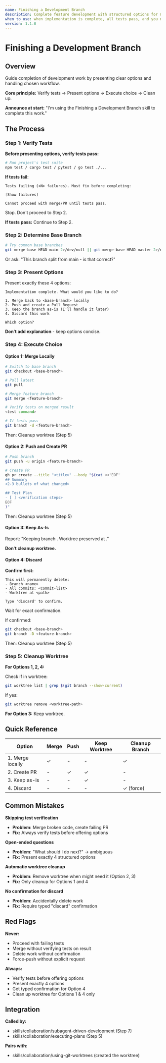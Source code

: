 ```yaml
---
name: Finishing a Development Branch
description: Complete feature development with structured options for merge, PR, or cleanup
when_to_use: when implementation is complete, all tests pass, and you need to decide how to integrate the work
version: 1.1.0
---
```


# Finishing a Development Branch

## Overview

Guide completion of development work by presenting clear options and handling chosen workflow.

**Core principle:** Verify tests → Present options → Execute choice → Clean up.

**Announce at start:** "I'm using the Finishing a Development Branch skill to complete this work."

## The Process

### Step 1: Verify Tests

**Before presenting options, verify tests pass:**

```bash
# Run project's test suite
npm test / cargo test / pytest / go test ./...
```

**If tests fail:**

```
Tests failing (<N> failures). Must fix before completing:

[Show failures]

Cannot proceed with merge/PR until tests pass.
```

Stop. Don't proceed to Step 2.

**If tests pass:** Continue to Step 2.

### Step 2: Determine Base Branch

```bash
# Try common base branches
git merge-base HEAD main 2>/dev/null || git merge-base HEAD master 2>/dev/null
```

Or ask: "This branch split from main - is that correct?"

### Step 3: Present Options

Present exactly these 4 options:

```
Implementation complete. What would you like to do?

1. Merge back to <base-branch> locally
2. Push and create a Pull Request
3. Keep the branch as-is (I'll handle it later)
4. Discard this work

Which option?
```

**Don't add explanation** - keep options concise.

### Step 4: Execute Choice

#### Option 1: Merge Locally

```bash
# Switch to base branch
git checkout <base-branch>

# Pull latest
git pull

# Merge feature branch
git merge <feature-branch>

# Verify tests on merged result
<test command>

# If tests pass
git branch -d <feature-branch>
```

Then: Cleanup worktree (Step 5)

#### Option 2: Push and Create PR

```bash
# Push branch
git push -u origin <feature-branch>

# Create PR
gh pr create --title "<title>" --body "$(cat <<'EOF'
## Summary
<2-3 bullets of what changed>

## Test Plan
- [ ] <verification steps>
EOF
)"
```

Then: Cleanup worktree (Step 5)

#### Option 3: Keep As-Is

Report: "Keeping branch <name>. Worktree preserved at <path>."

**Don't cleanup worktree.**

#### Option 4: Discard

**Confirm first:**

```
This will permanently delete:
- Branch <name>
- All commits: <commit-list>
- Worktree at <path>

Type 'discard' to confirm.
```

Wait for exact confirmation.

If confirmed:

```bash
git checkout <base-branch>
git branch -D <feature-branch>
```

Then: Cleanup worktree (Step 5)

### Step 5: Cleanup Worktree

**For Options 1, 2, 4:**

Check if in worktree:

```bash
git worktree list | grep $(git branch --show-current)
```

If yes:

```bash
git worktree remove <worktree-path>
```

**For Option 3:** Keep worktree.

## Quick Reference

| Option           | Merge | Push | Keep Worktree | Cleanup Branch |
| ---------------- | ----- | ---- | ------------- | -------------- |
| 1. Merge locally | ✓     | -    | -             | ✓              |
| 2. Create PR     | -     | ✓    | ✓             | -              |
| 3. Keep as-is    | -     | -    | ✓             | -              |
| 4. Discard       | -     | -    | -             | ✓ (force)      |

## Common Mistakes

**Skipping test verification**

- **Problem:** Merge broken code, create failing PR
- **Fix:** Always verify tests before offering options

**Open-ended questions**

- **Problem:** "What should I do next?" → ambiguous
- **Fix:** Present exactly 4 structured options

**Automatic worktree cleanup**

- **Problem:** Remove worktree when might need it (Option 2, 3)
- **Fix:** Only cleanup for Options 1 and 4

**No confirmation for discard**

- **Problem:** Accidentally delete work
- **Fix:** Require typed "discard" confirmation

## Red Flags

**Never:**

- Proceed with failing tests
- Merge without verifying tests on result
- Delete work without confirmation
- Force-push without explicit request

**Always:**

- Verify tests before offering options
- Present exactly 4 options
- Get typed confirmation for Option 4
- Clean up worktree for Options 1 & 4 only

## Integration

**Called by:**

- skills/collaboration/subagent-driven-development (Step 7)
- skills/collaboration/executing-plans (Step 5)

**Pairs with:**

- skills/collaboration/using-git-worktrees (created the worktree)

